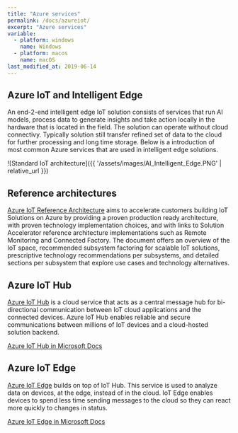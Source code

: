 ```yaml
---
title: "Azure services"
permalink: /docs/azureiot/
excerpt: "Azure services"
variable:
  - platform: windows
    name: Windows
  - platform: macos
    name: macOS
last_modified_at: 2019-06-14
---
```


## Azure IoT and Intelligent Edge

An end-2-end intelligent edge IoT solution consists of services that run AI models, process data to generate insights and take action locally in the hardware that is located in the field. The solution can operate without cloud connectivy. Typically solution still transfer refined set of data to the cloud for further processing and long time storage. Below is a introduction of most common Azure services that are used in intelligent edge solutions.

![Standard IoT architecture]({{ '/assets/images/AI_Intelligent_Edge.PNG' | relative_url }})

## Reference architectures

<a href="https://azure.microsoft.com/en-us/blog/azure-iot-reference-architecture-update/">Azure IoT Reference Architecture</a>  aims to accelerate customers building IoT Solutions on Azure by providing a proven production ready architecture, with proven technology implementation choices, and with links to Solution Accelerator reference architecture implementations such as Remote Monitoring and Connected Factory. The document offers an overview of the IoT space, recommended subsystem factoring for scalable IoT solutions, prescriptive technology recommendations per subsystems, and detailed sections per subsystem that explore use cases and technology alternatives.

## Azure IoT Hub 

<a href="https://azure.microsoft.com/en-us/services/iot-hub/">Azure IoT Hub</a> is a cloud service that acts as a central message hub for bi-directional communication between IoT cloud applications and the connected devices. Azure IoT Hub enables reliable and secure communications between millions of IoT devices and a cloud-hosted solution backend. 

<a href="https://docs.microsoft.com/en-us/azure/iot-hub/iot-hub-devguide-sdks">Azure IoT Hub in Microsoft Docs</a>

## Azure IoT Edge

<a href="https://azure.microsoft.com/en-us/services/iot-edge/">Azure IoT Edge</a> builds on top of IoT Hub. This service is used to analyze data on devices, at the edge, instead of in the cloud. IoT Edge enables devices to spend less time sending messages to the cloud so they can react more quickly to changes in status.

<a href="https://docs.microsoft.com/en-us/azure/iot-edge/">Azure IoT Edge in Microsoft Docs</a>


